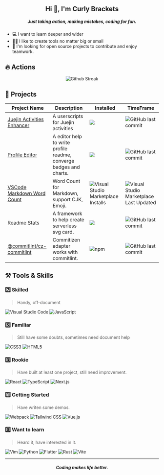 <h2 align="center">Hi 👋, I'm Curly Brackets</h2>
<h5 align="center">Just taking action, making mistakes, coding for fun.</h5>

- 💻 I want to learn deeper and wider
- 👨‍🍳‍ I like to create tools no matter big or small
- 🤗 I'm looking for open source projects to contribute and enjoy teamwork.

## 🔥 Actions

<p align="center">
<img src="https://github-readme-streak-stats.herokuapp.com/?user=curly210102&theme=highcontrast&fire=df3434&hide_border=true" alt="Github Streak"/>
</p>

## 🎥 Projects


| Project Name | Description | Installed | TimeFrame
| --- | --- | --- | --- 
| [Juejin Activities Enhancer](https://github.com/curly210102/UserScripts) | A userscripts for Juejin activities | ![](https://img.shields.io/badge/dynamic/json?style=flat-square&color=090&label=installs&query=totalInstalls&url=https%3A%2F%2Fuserscripts-7458gik6p0uy.runkit.sh%2Fgreasyfork%2F433255) | ![GitHub last commit](https://img.shields.io/github/last-commit/curly210102/UserScripts?color=ffbc00&style=flat-square)
| [Profile Editor](https://github.com/curly210102/profile-editor) | A editor help to write profile readme, converge badges and charts. | ![](https://badges.pufler.dev/visits/curly210102/profile-editor?style=flat-square&color=090&label=Repo%20Visited) | ![GitHub last commit](https://img.shields.io/github/last-commit/curly210102/profile-editor?style=flat-square&color=ffbc00)
| [VSCode Markdown Word Count](https://marketplace.visualstudio.com/items?itemName=CurlyBrackets.markdown-word-count) | Word Count for Markdown, support CJK, Emoji. |![Visual Studio Marketplace Installs](https://img.shields.io/visual-studio-marketplace/i/curlybrackets.markdown-word-count?color=090&style=flat-square) | ![Visual Studio Marketplace Last Updated](https://img.shields.io/visual-studio-marketplace/last-updated/CurlyBrackets.markdown-word-count?color=ffbc00&style=flat-square)
| [Readme Stats](https://github.com/curly210102/readme-stats) | A framework to help create serverless svg card. | ![](https://badges.pufler.dev/visits/curly210102/readme-stats?style=flat-square&color=090&label=Repo%20Visited) | ![GitHub last commit](https://img.shields.io/github/last-commit/curly210102/readme-stats?style=flat-square&color=ffbc00)
| [@commitlint/cz-commitlint](https://www.npmjs.com/package/@commitlint/cz-commitlint) | Commitizen adapter works with commitlint. | ![npm](https://img.shields.io/npm/dw/@commitlint/cz-commitlint?color=090&style=flat-square) | ![GitHub last commit](https://img.shields.io/github/last-commit/curly210102/commitlint?color=ffbc00&style=flat-square)

## :hammer_and_pick: Tools & Skills

### 7️⃣ Skilled
> Handy, off-document

![Visual Studio Code](https://img.shields.io/badge/VSCode-143?style=for-the-badge&logo=visualstudiocode&color=007ACC&logoColor=fff) 
![JavaScript](https://img.shields.io/badge/JavaScript-143?style=for-the-badge&logo=javascript&color=F7DF1E&logoColor=000)

### 5️⃣ Familiar
> Still have some doubts, sometimes need document help

![CSS3](https://img.shields.io/badge/CSS3-143?style=for-the-badge&logo=css3&color=1572B6&logoColor=fff) 
![HTML5](https://img.shields.io/badge/HTML5-143?style=for-the-badge&logo=html5&color=E34F26&logoColor=fff)
### 3️⃣ Rookie
> Have built at least one project, still need improvement.

![React](https://img.shields.io/badge/React-143?style=for-the-badge&logo=react&color=61DAFB&logoColor=000)
![TypeScript](https://img.shields.io/badge/TypeScript-143?style=for-the-badge&logo=typescript&color=3178C6&logoColor=fff)
![Next.js](https://img.shields.io/badge/Next.js-143?style=for-the-badge&logo=nextdotjs&color=000000&logoColor=fff)
### 1️⃣ Getting Started
> Have writen some demos.

![Webpack](https://img.shields.io/badge/Webpack-143?style=for-the-badge&logo=webpack&color=8DD6F9&logoColor=000)
![Tailwind CSS](https://img.shields.io/badge/Tailwind%20CSS-143?style=for-the-badge&logo=tailwindcss&color=38B2AC&logoColor=000)
![Vue.js](https://img.shields.io/badge/Vue.js-143?style=for-the-badge&logo=vuedotjs&color=4FC08D&logoColor=000)
### 0️⃣ Want to learn
> Heard it, have interested in it.

![Vim](https://img.shields.io/badge/Vim-143?style=for-the-badge&logo=vim&color=019733&logoColor=fff)
![Python](https://img.shields.io/badge/Python-143?style=for-the-badge&logo=python&color=3776AB&logoColor=fff)
![Flutter](https://img.shields.io/badge/Flutter-143?style=for-the-badge&logo=flutter&color=02569B&logoColor=fff)
![Rust](https://img.shields.io/badge/Rust-143?style=for-the-badge&logo=rust&color=000000&logoColor=fff)
![Vite](https://img.shields.io/badge/Vite-143?style=for-the-badge&logo=vite&color=646CFF&logoColor=fff)

<hr />
<h5 align="center">Coding makes life better.</h5>

